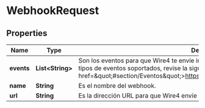 # WebhookRequest

## Properties
Name | Type | Description | Notes
------------ | ------------- | ------------- | -------------
**events** | **List&lt;String&gt;** | Son los eventos para que Wire4 te envíe información. Para más información sobre los tipos de eventos soportados, revise la siguiente liga: &lt;a href&#x3D;\&quot;#section/Eventos\&quot;&gt;https://developers.wire4.mx/#section/Eventos&lt;/a&gt;. | 
**name** | **String** | Es el nombre del webhook. | 
**url** | **String** | Es la dirección URL para que Wire4 envíe las notificaciones cuando un evento ocurra. | 
